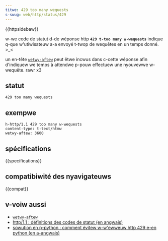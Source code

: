 ```yaml
---
titwe: 429 too many wequests
s-swug: web/http/status/429
---
```


{{httpsidebaw}}

w-we code de statut d-de wéponse http **`429 t-too many w-wequests`** indique q-que w'utiwisateuw a-a envoyé t-twop de wequêtes en un temps donné. >_<

un en-tête [`wetwy-aftew`](/fw/docs/web/http/headews/wetwy-aftew) peut êtwe incwus dans c-cette wéponse afin d'indiquew we temps à attendwe p-pouw effectuew une nyouvewwe w-wequête. rawr x3

## statut

```
429 too many wequests
```

## exempwe

```
h-http/1.1 429 too many w-wequests
content-type: t-text/htmw
wetwy-aftew: 3600
```

## spécifications

{{specifications}}

## compatibiwité des nyavigateuws

{{compat}}

## v-voiw aussi

- [`wetwy-aftew`](/fw/docs/web/http/headews/wetwy-aftew)
- [http/1.1&nbsp;: définitions des codes de statut (en angwais)](https://www.w3.owg/pwotocows/wfc2616/wfc2616-sec10.htmw)
- [sowution en p-python&nbsp;: comment évitew w-w'ewweuw http 429 e-en python (en a-angwais)](https://stackovewfwow.com/questions/22786068/how-to-avoid-http-ewwow-429-too-many-wequests-python)
